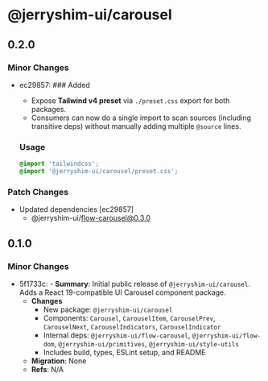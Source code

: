 # @jerryshim-ui/carousel

## 0.2.0

### Minor Changes

- ec29857: ### Added
  - Expose **Tailwind v4 preset** via `./preset.css` export for both packages.
  - Consumers can now do a single import to scan sources (including transitive deps) without manually adding multiple `@source` lines.

  ### Usage

  ```css
  @import 'tailwindcss';
  @import '@jerryshim-ui/carousel/preset.css';
  ```

### Patch Changes

- Updated dependencies [ec29857]
  - @jerryshim-ui/flow-carousel@0.3.0

## 0.1.0

### Minor Changes

- 5f1733c: - **Summary**: Initial public release of `@jerryshim-ui/carousel`. Adds a React 19-compatible UI Carousel component package.
  - **Changes**
    - New package: `@jerryshim-ui/carousel`
    - Components: `Carousel`, `CarouselItem`, `CarouselPrev`, `CarouselNext`, `CarouselIndicators`, `CarouselIndicator`
    - Internal deps: `@jerryshim-ui/flow-carousel`, `@jerryshim-ui/flow-dom`, `@jerryshim-ui/primitives`, `@jerryshim-ui/style-utils`
    - Includes build, types, ESLint setup, and README
  - **Migration**: None
  - **Refs**: N/A
